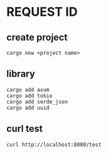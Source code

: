 # REQUEST ID

## create project
    cargo new <project name>

## library
    cargo add axum
    cargo add tokio
    cargo add serde_json
    cargo add uuid

## curl test
    curl http://localhost:8080/test